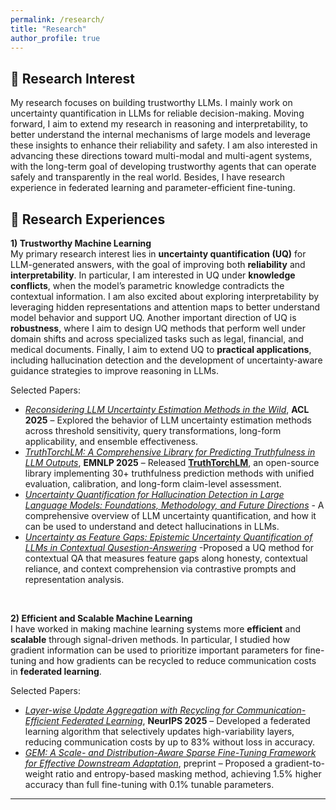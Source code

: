 ```yaml
---
permalink: /research/
title: "Research"
author_profile: true
---
```



## 🔬 Research Interest  

My research focuses on building trustworthy LLMs. I mainly work on uncertainty quantification in LLMs for reliable decision-making. Moving forward, I aim to extend my research in reasoning and interpretability, to better understand the internal mechanisms of large models and leverage these insights to enhance their reliability and safety. I am also interested in advancing these directions toward multi-modal and multi-agent systems, with the long-term goal of developing trustworthy agents that can operate safely and transparently in the real world. Besides, I have research experience in federated learning and parameter-efficient fine-tuning.




## 🔬 Research Experiences

**1) Trustworthy Machine Learning**  
My primary research interest lies in **uncertainty quantification (UQ)** for LLM-generated answers, with the goal of improving both **reliability** and **interpretability**. In particular, I am interested in UQ under **knowledge conflicts**, when the model’s parametric knowledge contradicts the contextual information. I am also excited about exploring interpretability by leveraging hidden representations and attention maps to better understand model behavior and support UQ. Another important direction of UQ is **robustness**, where I aim to design UQ methods that perform well under domain shifts and across specialized tasks such as legal, financial, and medical documents. Finally, I aim to extend UQ to **practical applications**, including hallucination detection and the development of uncertainty-aware guidance strategies to improve reasoning in LLMs.

Selected Papers:
- [*Reconsidering LLM Uncertainty Estimation Methods in the Wild*](https://arxiv.org/abs/2506.01114), **ACL 2025** – Explored the behavior of LLM uncertainty estimation methods across threshold sensitivity, query transformations, long-form applicability, and ensemble effectiveness.  
- [*TruthTorchLM: A Comprehensive Library for Predicting Truthfulness in LLM Outputs*](https://arxiv.org/abs/2507.08203), **EMNLP 2025** – Released [**TruthTorchLM**](https://github.com/Ybakman/TruthTorchLM), an open-source library implementing 30+ truthfulness prediction methods with unified evaluation, calibration, and long-form claim-level assessment.
- [*Uncertainty Quantification for Hallucination Detection in Large Language Models: Foundations, Methodology, and Future Directions*](https://arxiv.org/abs/2510.12040) - A comprehensive overview of LLM uncertainty quantification, and how it can be used to understand and detect hallucinations in LLMs.
- [*Uncertainty as Feature Gaps: Epistemic Uncertainty Quantification of LLMs in Contextual Qusestion-Answering*](https://arxiv.org/abs/2510.02671) -Proposed a UQ method for contextual QA that measures feature gaps along honesty, contextual reliance, and context comprehension via contrastive prompts and representation analysis.

<br>

**2) Efficient and Scalable Machine Learning**  
I have worked in making machine learning systems more **efficient** and **scalable** through signal-driven methods. In particular, I studied how gradient information can be used to prioritize important parameters for fine-tuning and how gradients can be recycled to reduce communication costs in **federated learning**.

Selected Papers:  
- [*Layer-wise Update Aggregation with Recycling for Communication-Efficient Federated Learning*](https://www.arxiv.org/abs/2503.11146), **NeurIPS 2025** – Developed a federated learning algorithm that selectively updates high-variability layers, reducing communication costs by up to 83% without loss in accuracy.  
- [*GEM: A Scale- and Distribution-Aware Sparse Fine-Tuning Framework for Effective Downstream Adaptation*](https://arxiv.org/abs/2508.16191), preprint – Proposed a gradient-to-weight ratio and entropy-based masking method, achieving 1.5% higher accuracy than full fine-tuning with 0.1% tunable parameters.  

---



<!--
---
## 🌱 Ongoing Research (Coming soon!)

**Scale-Aware and Distribution-Sensitive Fine-Tuning**  
A parameter scale-aware and layer distribution-sensitive parameter-efficient fine-tuning framework

**In-Context Uncertainty Estimation**  
Uncertainty Quantification on knowledge conflict scenarios

**Foundational Modeling for AC-OPF with Federated Learning**  
Building a foundational GNN-based model for solving AC Optimal Power Flow (AC-OPF) problems using federated learning
-->

